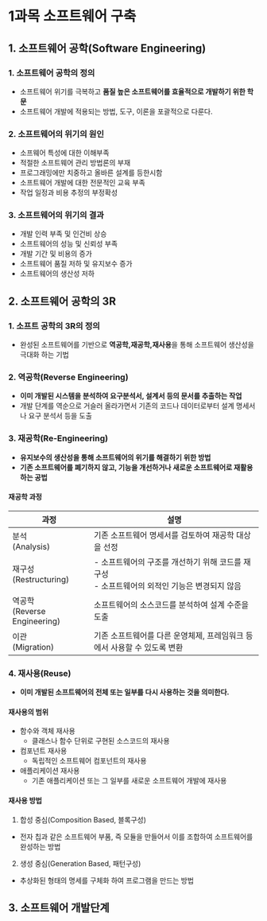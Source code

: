 # 1과목 소프트웨어 구축

## 1. 소프트웨어 공학(Software Engineering)
### 1. 소프트웨어 공학의 정의
- 소프트웨어 위기를 극복하고 <b>품질 높은 소프트웨어를 효율적으로 개발하기 위한 학문</b>
- 소프트웨어 개발에 적용되는 방법, 도구, 이론을 포괄적으로 다룬다.
### 2. 소프트웨어의 위기의 원인
- 소프웨어 특성에 대한 이해부족
- 적절한 소프트웨어 관리 방법론의 부재
- 프로그래밍에만 치중하고 올바른 설계를 등한시함
- 소프트웨어 개발에 대한 전문적인 교육 부족
- 작업 일정과 비용 추정의 부정확성
### 3. 소프트웨어의 위기의 결과
- 개발 인력 부족 및 인건비 상승
- 소프트웨어의 성능 및 신뢰성 부족
- 개발 기간 및 비용의 증가
- 소프트웨어 품질 저하 및 유지보수 증가
- 소프트웨어의 생산성 저하
## 2. 소프트웨어 공학의 3R
### 1. 소프트 공학의 3R의 정의
- 완성된 소프트웨어를 기반으로 <b>역공학,재공학,재사용</b>을 통해 소프트웨어 생산성을 극대화 하는 기법
### 2. 역공학(Reverse Engineering)
- <b>이미 개발된 시스템을 분석하여 요구분석서, 설계서 등의 문서를 추출하는 작업</b>
- 개발 단계를 역순으로 거슬러 올라가면서 기존의 코드나 데이터로부터 설계 명세서나 요구 분석서 등을 도출
### 3. 재공학(Re-Engineering)
- <b>유지보수의 생산성을 통해 소프트웨어의 위기를 해결하기 위한 방법
- 기존 소프트웨어를 폐기하지 않고, 기능을 개선하거나 새로운 소프트웨어로 재활용하는 공법</b>
#### 재공학 과정
|과정|설명|
|----|----|
|분석<br>(Analysis)|기존 소프트웨어 명세서를 검토하여 재공학 대상을 선정|
|재구성<br>(Restructuring)|- 소프트웨어의 구조를 개선하기 위해 코드를 재구성<br> - 소프트웨어의 외적인 기능은 변경되지 않음|
|역공학<br>(Reverse Engineering)|소프트웨어의 소스코드를 분석하여 설계 수준을 도출|
|이관<br>(Migration)|기존 소프트웨어를 다른 운영체제, 프레임워크 등에서 사용할 수 있도록 변환|

### 4. 재사용(Reuse)
- <b>이미 개발된 소프트웨어의 전체 또는 일부를 다시 사용하는 것을 의미한다.</b>
#### 재사용의 범위
- 함수와 객체 재사용
  - 클래스나 함수 단위로 구현된 소스코드의 재사용
- 컴포넌트 재사용
  - 독립적인 소프트웨어 컴포넌트의 재사용
- 애플리케이션 재사용
  - 기존 애플리케이션 또는 그 일부를 새로운 소프트웨어 개발에 재사용
#### 재사용 방법
1. 합성 중심(Composition Based, 블록구성)
- 전자 칩과 같은 소프트웨어 부품, 즉 모듈을 만들어서 이를 조합하여 소프트웨어를 완성하는 방법

2. 생성 중심(Generation Based, 패턴구성)
- 추상화된 형태의 명세를 구체화 하여 프로그램을 만드는 방법

## 3. 소프트웨어 개발단계





